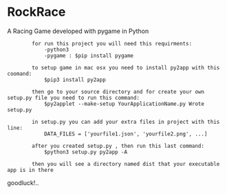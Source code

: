 # RockRace
A Racing Game developed with pygame in Python

            for run this project you will need this requirments:
                -python3
                -pygame : $pip install pygame

            to setup game in mac osx you need to install py2app with this coomand:
                $pip3 install py2app
  
            then go to your source directory and for create your own setup.py file you need to run this command:
                $py2applet --make-setup YourApplicationName.py Wrote setup.py
    
            in setup.py you can add your extra files in project with this line:
                DATA_FILES = ['yourfile1.json', 'yourfile2.png', ...]
    
            after you created setup.py , then run this last command:
                $python3 setup.py py2app -A
      
            then you will see a directory named dist that your executable app is in there

goodluck!..
